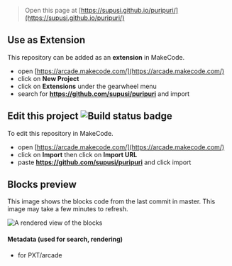  


> Open this page at [https://supusi.github.io/puripuri/](https://supusi.github.io/puripuri/)

## Use as Extension

This repository can be added as an **extension** in MakeCode.

* open [https://arcade.makecode.com/](https://arcade.makecode.com/)
* click on **New Project**
* click on **Extensions** under the gearwheel menu
* search for **https://github.com/supusi/puripuri** and import

## Edit this project ![Build status badge](https://github.com/supusi/puripuri/workflows/MakeCode/badge.svg)

To edit this repository in MakeCode.

* open [https://arcade.makecode.com/](https://arcade.makecode.com/)
* click on **Import** then click on **Import URL**
* paste **https://github.com/supusi/puripuri** and click import

## Blocks preview

This image shows the blocks code from the last commit in master.
This image may take a few minutes to refresh.

![A rendered view of the blocks](https://github.com/supusi/puripuri/raw/master/.github/makecode/blocks.png)

#### Metadata (used for search, rendering)

* for PXT/arcade
<script src="https://makecode.com/gh-pages-embed.js"></script><script>makeCodeRender("{{ site.makecode.home_url }}", "{{ site.github.owner_name }}/{{ site.github.repository_name }}");</script>
